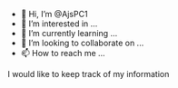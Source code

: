 - 👋 Hi, I’m @AjsPC1
- 👀 I’m interested in ...
- 🌱 I’m currently learning ...
- 💞️ I’m looking to collaborate on ...
- 📫 How to reach me ...

<!---
AjsPC1/AjsPC1 is a ✨ special ✨ repository because its `README.md` (this file) appears on your GitHub profile.
You can click the Preview link to take a look at your changes.
--->I would like to keep track of my information
